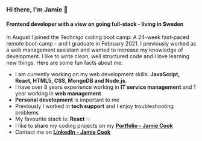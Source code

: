 ### Hi there, I'm Jamie 👋

#### Frontend developer with a view on going full-stack - living in Sweden

In August I joined the Technigo coding boot camp: A 24-week fast-paced remote boot-camp - and I graduate in February 2021. I previously worked as a web management assistant and wanted to increase my knowledge of development. I like to write clean, well structured code and I love learning new things. Here are some fun facts about me:

* I am currently working on my web development skills: **JavaScript, React, HTML5, CSS, MongoDB and Node.js**.
* I have over 8 years experience working in **IT service management** and 1 year working in **web management** 
* **Personal development** is important to me
* Previously I worked in **tech support** and I enjoy troubleshooting problems
* My favourite stack is: **React** 💥
* I like to share my coding projects on my **[Portfolio - Jamie Cook](https://jamiecook.netlify.app/)**
* Contact me on **[LinkedIn - Jamie Cook](https://www.linkedin.com/in/jamiepcook)**
<!--
**the-j-curl/the-j-curl** is a ✨ _special_ ✨ repository because its `README.md` (this file) appears on your GitHub profile.
-->
